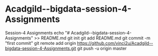 # Acadgild--bigdata-session-4-Assignments
Session-4 Assignments
echo "# Acadgild--bigdata-session-4-Assignments" >> README.md
git init
git add README.md
git commit -m "first commit"
git remote add origin https://github.com/vinci2u/Acadgild--bigdata-session-4-Assignments.git
git push -u origin master

